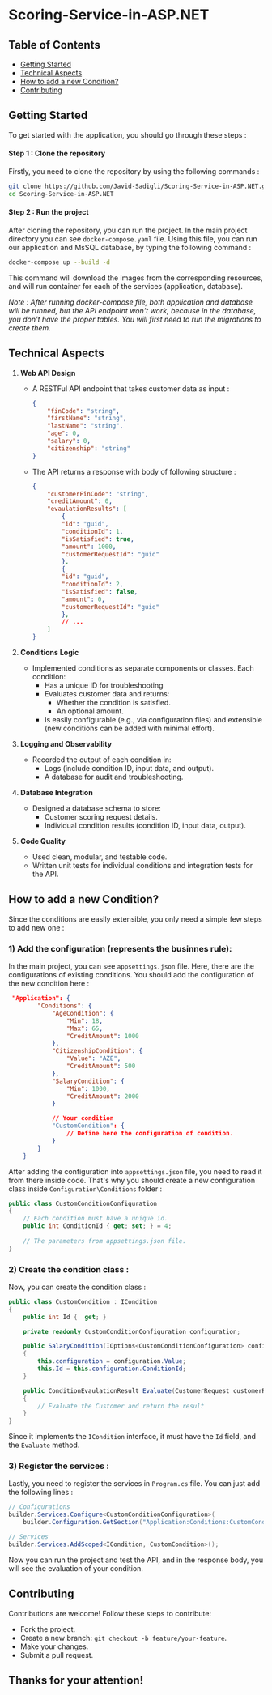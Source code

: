 # Scoring-Service-in-ASP.NET

## Table of Contents 
* [Getting Started](#getting-started)
* [Technical Aspects](#technical-aspects)
* [How to add a new Condition?](#how-to-add-a-new-condition)
* [Contributing](#contributing)

## Getting Started
To get started with the application, you should go through these steps :

#### Step 1 : Clone the repository 
Firstly, you need to clone the repository by using the following commands : 
```sh
git clone https://github.com/Javid-Sadigli/Scoring-Service-in-ASP.NET.git
cd Scoring-Service-in-ASP.NET
```

#### Step 2 : Run the project
After cloning the repository, you can run the project. In the main project directory you can see `docker-compose.yaml` file. Using this file, you can run our application and MsSQL database, by typing the following command : 
```sh
docker-compose up --build -d 
``` 
This command will download the images from the corresponding resources, and will run container for each of the services (application, database).

*Note : After running docker-compose file, both application and database will be runned, but the API endpoint won't work, because in the database, you don't have the proper tables. You will first need to run the migrations to create them.*

## Technical Aspects
1. **Web API Design**
    * A RESTFul API endpoint that takes customer data as input : 

        ```json
        {
            "finCode": "string",
            "firstName": "string",
            "lastName": "string",
            "age": 0,
            "salary": 0,
            "citizenship": "string"
        }
        ```
    * The API returns a response with body of following structure :

        ```json
        {
            "customerFinCode": "string",
            "creditAmount": 0,
            "evaulationResults": [
                {
                "id": "guid",
                "conditionId": 1,
                "isSatisfied": true,
                "amount": 1000,
                "customerRequestId": "guid"
                },
                {
                "id": "guid",
                "conditionId": 2,
                "isSatisfied": false,
                "amount": 0,
                "customerRequestId": "guid"
                },
                // ...
            ]
        }
        ``` 

2. **Conditions Logic**
    * Implemented conditions as separate components or classes. Each condition:
        * Has a unique ID for troubleshooting
        * Evaluates customer data and returns:
            * Whether the condition is satisfied.
            * An optional amount.
        * Is easily configurable (e.g., via configuration files) and extensible (new conditions can be added with minimal effort).

3. **Logging and Observability**
    * Recorded the output of each condition in:
        * Logs (include condition ID, input data, and output).
        * A database for audit and troubleshooting.

4. **Database Integration**
    * Designed a database schema to store:
        * Customer scoring request details.
        * Individual condition results (condition ID, input data, output).

5. **Code Quality**
    * Used clean, modular, and testable code.
    * Written unit tests for individual conditions and integration tests for the API.

## How to add a new Condition?
Since the conditions are easily extensible, you only need a simple few steps to add new one : 
### 1) Add the configuration (represents the businnes rule): 
In the main project, you can see `appsettings.json` file. Here, there are the configurations of existing conditions. You should add the configuration of the new condition here : 
```json
 "Application": {
        "Conditions": {
            "AgeCondition": {
                "Min": 18,
                "Max": 65,
                "CreditAmount": 1000
            },
            "CitizenshipCondition": {
                "Value": "AZE",
                "CreditAmount": 500
            },
            "SalaryCondition": {
                "Min": 1000,
                "CreditAmount": 2000
            }

            // Your condition 
            "CustomCondition": {
                // Define here the configuration of condition.
            }
        }
    }
```

After adding the configuration into `appsettings.json` file, you need to read it from there inside code. That's why you should create a new configuration class inside `Configuration\Conditions` folder : 
```cs
public class CustomConditionConfiguration
{
    // Each condition must have a unique id.
    public int ConditionId { get; set; } = 4;
    
    // The parameters from appsettings.json file. 
}   
```

### 2) Create the condition class :
Now, you can create the condition class : 
```cs
public class CustomCondition : ICondition
{
    public int Id {  get; }

    private readonly CustomConditionConfiguration configuration;

    public SalaryCondition(IOptions<CustomConditionConfiguration> configuration)
    {
        this.configuration = configuration.Value;
        this.Id = this.configuration.ConditionId; 
    }

    public ConditionEvaulationResult Evaluate(CustomerRequest customerRequest)
    {
        // Evaluate the Customer and return the result
    }
}
```

Since it implements the `ICondition` interface, it must have the `Id` field, and the `Evaluate` method.

### 3) Register the services :
Lastly, you need to register the services in `Program.cs` file. You can just add the following lines : 
```cs
// Configurations
builder.Services.Configure<CustomConditionConfiguration>(
    builder.Configuration.GetSection("Application:Conditions:CustomCondition"));

// Services 
builder.Services.AddScoped<ICondition, CustomCondition>();
```

Now you can run the project and test the API, and in the response body, you will see the evaluation of your condition.

## Contributing 
Contributions are welcome! Follow these steps to contribute:
* Fork the project.
* Create a new branch: `git checkout -b feature/your-feature`.
* Make your changes.
* Submit a pull request.

## Thanks for your attention! 